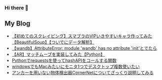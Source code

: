 ### Hi there 👋

<!--
**daikiclimate/daikiclimate** is a ✨ _special_ ✨ repository because its `README.md` (this file) appears on your GitHub profile.

Here are some ideas to get you started:

- 🔭 I’m currently working on ...
- 🌱 I’m currently learning ...
- 👯 I’m looking to collaborate on ...
- 🤔 I’m looking for help with ...
- 💬 Ask me about ...
- 📫 How to reach me: ...
- 😄 Pronouns: ...
- ⚡ Fun fact: ...
-->

## My Blog
<!-- BLOGPOSTS:START -->
- [【初めてのスクレイピング】スマブラのVIPいきやすいキャラ作ってみた【BeautifulSoup】【ついでにデータ解析】](https://qiita.com/daikiclimate/items/31f613da3600157cbecb)
- [【wandb】AttributeError: module 'wandb' has no attribute 'init'とでたら](https://qiita.com/daikiclimate/items/ceb13c4f254c1916b378)
- [【AR】マッチムーブを実装してみた【Python】](https://qiita.com/daikiclimate/items/01d878fc53c3485feb59)
- [Pythonでrequestsを使ってhashAPIをコールする関数](https://qiita.com/daikiclimate/items/080a509e40fbb8b47c44)
- [windowsでもMacみたいにモニタ1つでデスクトップ複数使いたい](https://qiita.com/daikiclimate/items/80e97788c443342af6ea)
- [アンカーを用いない物体検出器CornerNetについてざっくり説明してみる](https://qiita.com/daikiclimate/items/53a97906b1e71ae877d9)
<!-- BLOGPOSTS:END -->
